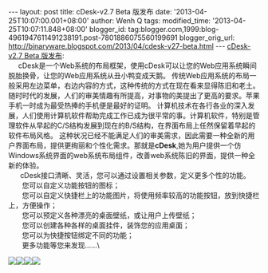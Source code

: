 --- layout: post title: cDesk-v2.7 Beta 版发布 date:
'2013-04-25T10:07:00.001+08:00' author: Wenh Q tags: modified\_time:
'2013-04-25T10:07:11.848+08:00' blogger\_id:
tag:blogger.com,1999:blog-4961947611491238191.post-7801886075560199691
blogger\_orig\_url:
http://binaryware.blogspot.com/2013/04/cdesk-v27-beta.html ---
[cDesk-v2.7 Beta
版发布](http://www.oschina.net/news/39898/cdesk-2-7-beta):\
   
 cDesk是一个Web系统的布局框架，使用cDesk可以让您的Web应用系统瞬间脱胎换骨，让您的Web应用系统从丑小鸭变成天鹅。
传统Web应用系统的布局一般采用左边菜单，右边内容的方式，这种传统的方式在现在看来显得陈旧和老土。
随时时代的发展，人们的审美情趣有所提高，对事物的美提出了更高的要求。苹果手机一时成为最受热捧的手机便是最好的证明。
计算机技术在各行各业的深入发展，人们使用计算机软件帮助完成工作已成为很平常的事。计算机软件，特别是管理软件从早起的C/S结构发展到现在的B/S结构，在界面布局上任然保留着早起的软件布局风格。
这种状况已经不能满足人们的审美需求，因此需要一种全新的用户界面布局，提供更绚丽和个性化需求。那就是**cDesk**,她为用户提供一个仿Windows系统界面的web系统布局组件，改善web系统陈旧的界面，提供一种全新的体验。\
      cDesk接口清晰、灵活，您可以通过设置相关参数，定义更多个性的功能。\
       您可以自定义功能按钮的图标；\
      
您可以自定义快捷栏上的功能图片，将使用频率较高的功能按钮，放到快捷栏上，方便操作；\
       您可以预定义各种漂亮的桌面壁纸，或让用户上传壁纸；\
       您可以创建各种各样的桌面挂件，装饰您的应用桌面；\
       您可以为快捷按钮绑定不同的功能；\
       更多功能等您来发现......\
<div style="color: #999999; font-family: 微软雅黑; font-size: 14px;">

![](http://static.oschina.net/uploads/space/2013/0424/221932_pzp5_1013800.jpg)![](http://static.oschina.net/uploads/space/2013/0424/221941_5E34_1013800.jpg)![](http://static.oschina.net/uploads/space/2013/0424/221949_oz4h_1013800.jpg)![](http://static.oschina.net/uploads/space/2013/0424/221957_Ki1P_1013800.jpg)

</div>
